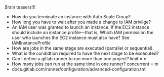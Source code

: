 Brain teasers!!!
*  How do you terminate an instance with Auto Scale Group?
*  How long you have to wait after you made a change to IAM privilge?
*  An IAM user was granted to launch an instance. If the EC2 instance should include an instance profile—that is, Which IAM permission the user who launches the EC2 instance must also have?  See IAMInstanceProfile
*  How are jobs in the same stage are executed (parrallel or sequential).
*  What is the condidtion required to have the next stage to be excecuted?
*  Can I define a gitlab runner to run more than one project? limit = n
*  How many jobs can run at the same time in one runner?  concurrent = m
*  docs.gitlab.com/runner/configuration/advanced-configuration.tml
